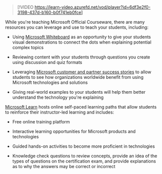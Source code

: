 > [!VIDEO https://learn-video.azurefd.net/vod/player?id=6df3e2f0-3198-437d-b160-b0f741eb0fce]

While you're teaching Microsoft Official Courseware, there are many resources you can leverage and use to teach your students, including: 

- Using [Microsoft Whiteboard](https://aka.ms/whiteboard) as an opportunity to give your students visual demonstrations to connect the dots when explaining potential complex topics 

- Reviewing content with your students through questions you create using discussion and quiz formats 

- Leveraging [Microsoft customer and partner success stories](https://aka.ms/AIcustomerstories) to allow students to see how organizations worldwide benefit from using Microsoft technologies and solutions 

- Giving real-world examples to your students will help them better understand the technology you're explaining 

[Microsoft Learn](https://aka.ms/Learn) hosts online self-paced learning paths that allow students to reinforce their instructor-led learning and includes: 

- Free online training platform 

- Interactive learning opportunities for Microsoft products and technologies 

- Guided hands-on activities to become more proficient in technologies  

- Knowledge check questions to review concepts, provide an idea of the types of questions on the certification exam, and provide explanations as to why the answers may be correct or incorrect 

